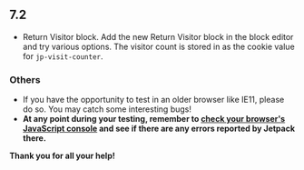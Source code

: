 ## 7.2

- Return Visitor block. Add the new Return Visitor block in the block editor and try various options. The visitor count is stored in as the cookie value for `jp-visit-counter`.



### Others

- If you have the opportunity to test in an older browser like IE11, please do so. You may catch some interesting bugs!
- **At any point during your testing, remember to [check your browser's JavaScript console](https://codex.wordpress.org/Using_Your_Browser_to_Diagnose_JavaScript_Errors#Step_3:_Diagnosis) and see if there are any errors reported by Jetpack there.**

**Thank you for all your help!**
